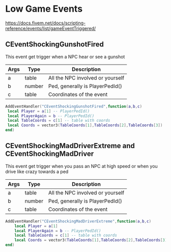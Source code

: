 # Low Game Events

https://docs.fivem.net/docs/scripting-reference/events/list/gameEventTriggered/

## CEventShockingGunshotFired

This event get trigger when a NPC hear or see a gunshot

| Args | Type | Description |
| ------ | ------ | ------ |
| a | table | All the NPC involved or yourself
| b | number | Ped, generally is  PlayerPedId()
| c | table | Coordinates of the event

```lua
AddEventHandler("CEventShockingGunshotFired",function(a,b,c) 
 local Player = a[1] -- PlayerPedId()
 local PlayerAgain = b -- PlayerPedId()
 local TableCoords = c[1] -- table with coords
 local Coords = vector3(TableCoords[1],TableCoords[2],TableCoords[3]) 
end)
```
## CEventShockingMadDriverExtreme and CEventShockingMadDriver

This event get trigger when you pass an NPC at high speed or when you drive like crazy towards a ped

| Args | Type | Description |
| ------ | ------ | ------ |
| a | table | All the NPC involved or yourself
| b | number | Ped, generally is  PlayerPedId()
| c | table | Coordinates of the event


```lua
AddEventHandler("CEventShockingMadDriverExtreme",function(a,b,c) 
    local Player = a[1] 
    local PlayerAgain = b -- PlayerPedId()
    local TableCoords = c[1] -- table with coords
    local Coords = vector3(TableCoords[1],TableCoords[2],TableCoords[3]) 
end)
```
